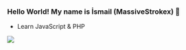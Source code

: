 ### Hello World! My name is İsmail (MassiveStrokex) 👋



-  Learn JavaScript & PHP



<img src= "https://github-readme-stats.vercel.app/api?username=MassiveStrokex">


